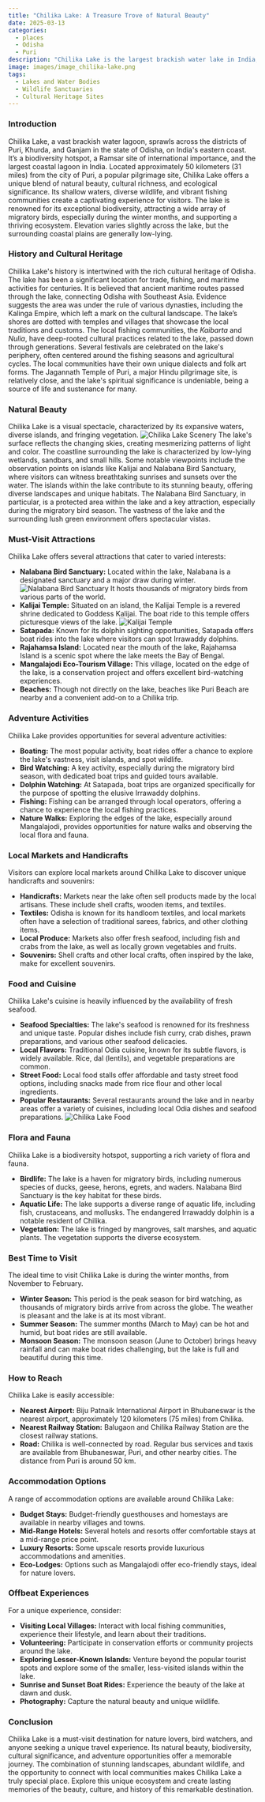 ```yaml
---
title: "Chilika Lake: A Treasure Trove of Natural Beauty"
date: 2025-03-13
categories:
  - places
  - Odisha
  - Puri
description: "Chilika Lake is the largest brackish water lake in India, located in Odisha and Andhra Pradesh. It's surrounded by lush greenery and offers boat rides to explore its vibrant marine life, including colorful fish, corals, and crocodiles. The lake also hosts numerous temples around its shores, making it a unique blend of natural beauty and cultural heritage. A haven for birdwatchers, it is home to migratory birds from Siberia and other parts of the world. Chilika Lake is also a Ramsar site, recognized for its ecological significance."
image: images/image_chilika-lake.png
tags: 
  - Lakes and Water Bodies
  - Wildlife Sanctuaries
  - Cultural Heritage Sites
---
```



### **Introduction**

Chilika Lake, a vast brackish water lagoon, sprawls across the districts of Puri, Khurda, and Ganjam in the state of Odisha, on India's eastern coast. It’s a biodiversity hotspot, a Ramsar site of international importance, and the largest coastal lagoon in India.  Located approximately 50 kilometers (31 miles) from the city of Puri, a popular pilgrimage site, Chilika Lake offers a unique blend of natural beauty, cultural richness, and ecological significance. Its shallow waters, diverse wildlife, and vibrant fishing communities create a captivating experience for visitors. The lake is renowned for its exceptional biodiversity, attracting a wide array of migratory birds, especially during the winter months, and supporting a thriving ecosystem.  Elevation varies slightly across the lake, but the surrounding coastal plains are generally low-lying.

### **History and Cultural Heritage**

Chilika Lake's history is intertwined with the rich cultural heritage of Odisha. The lake has been a significant location for trade, fishing, and maritime activities for centuries.  It is believed that ancient maritime routes passed through the lake, connecting Odisha with Southeast Asia. Evidence suggests the area was under the rule of various dynasties, including the Kalinga Empire, which left a mark on the cultural landscape. The lake’s shores are dotted with temples and villages that showcase the local traditions and customs. The local fishing communities, the *Kaibarta* and *Nulia*, have deep-rooted cultural practices related to the lake, passed down through generations. Several festivals are celebrated on the lake's periphery, often centered around the fishing seasons and agricultural cycles. The local communities have their own unique dialects and folk art forms. The Jagannath Temple of Puri, a major Hindu pilgrimage site, is relatively close, and the lake's spiritual significance is undeniable, being a source of life and sustenance for many.

### **Natural Beauty**

Chilika Lake is a visual spectacle, characterized by its expansive waters, diverse islands, and fringing vegetation. <img src="placeholder_image_chilika_lake_scenery.jpg" alt="Chilika Lake Scenery"> The lake's surface reflects the changing skies, creating mesmerizing patterns of light and color. The coastline surrounding the lake is characterized by low-lying wetlands, sandbars, and small hills. Some notable viewpoints include the observation points on islands like Kalijai and Nalabana Bird Sanctuary, where visitors can witness breathtaking sunrises and sunsets over the water. The islands within the lake contribute to its stunning beauty, offering diverse landscapes and unique habitats. The Nalabana Bird Sanctuary, in particular, is a protected area within the lake and a key attraction, especially during the migratory bird season. The vastness of the lake and the surrounding lush green environment offers spectacular vistas.

### **Must-Visit Attractions**

Chilika Lake offers several attractions that cater to varied interests:

*   **Nalabana Bird Sanctuary:** Located within the lake, Nalabana is a designated sanctuary and a major draw during winter.  <img src="placeholder_image_nalabana_bird_sanctuary.jpg" alt="Nalabana Bird Sanctuary"> It hosts thousands of migratory birds from various parts of the world.
*   **Kalijai Temple:** Situated on an island, the Kalijai Temple is a revered shrine dedicated to Goddess Kalijai. The boat ride to this temple offers picturesque views of the lake.  <img src="placeholder_image_kalijai_temple.jpg" alt="Kalijai Temple">
*   **Satapada:** Known for its dolphin sighting opportunities, Satapada offers boat rides into the lake where visitors can spot Irrawaddy dolphins.
*   **Rajahamsa Island:** Located near the mouth of the lake, Rajahamsa Island is a scenic spot where the lake meets the Bay of Bengal.
*   **Mangalajodi Eco-Tourism Village:**  This village, located on the edge of the lake, is a conservation project and offers excellent bird-watching experiences.
*   **Beaches:** Though not directly on the lake, beaches like Puri Beach are nearby and a convenient add-on to a Chilika trip.

### **Adventure Activities**

Chilika Lake provides opportunities for several adventure activities:

*   **Boating:** The most popular activity, boat rides offer a chance to explore the lake's vastness, visit islands, and spot wildlife.
*   **Bird Watching:** A key activity, especially during the migratory bird season, with dedicated boat trips and guided tours available.
*   **Dolphin Watching:**  At Satapada, boat trips are organized specifically for the purpose of spotting the elusive Irrawaddy dolphins.
*   **Fishing:**  Fishing can be arranged through local operators, offering a chance to experience the local fishing practices.
*   **Nature Walks:** Exploring the edges of the lake, especially around Mangalajodi, provides opportunities for nature walks and observing the local flora and fauna.

### **Local Markets and Handicrafts**

Visitors can explore local markets around Chilika Lake to discover unique handicrafts and souvenirs:

*   **Handicrafts:** Markets near the lake often sell products made by the local artisans.  These include shell crafts, wooden items, and textiles.
*   **Textiles:** Odisha is known for its handloom textiles, and local markets often have a selection of traditional sarees, fabrics, and other clothing items.
*   **Local Produce:** Markets also offer fresh seafood, including fish and crabs from the lake, as well as locally grown vegetables and fruits.
*   **Souvenirs:** Shell crafts and other local crafts, often inspired by the lake, make for excellent souvenirs.

### **Food and Cuisine**

Chilika Lake's cuisine is heavily influenced by the availability of fresh seafood.

*   **Seafood Specialties:** The lake's seafood is renowned for its freshness and unique taste. Popular dishes include fish curry, crab dishes, prawn preparations, and various other seafood delicacies.
*   **Local Flavors:** Traditional Odia cuisine, known for its subtle flavors, is widely available. Rice, dal (lentils), and vegetable preparations are common.
*   **Street Food:** Local food stalls offer affordable and tasty street food options, including snacks made from rice flour and other local ingredients.
*   **Popular Restaurants:** Several restaurants around the lake and in nearby areas offer a variety of cuisines, including local Odia dishes and seafood preparations. <img src="placeholder_image_chilika_lake_food.jpg" alt="Chilika Lake Food">

### **Flora and Fauna**

Chilika Lake is a biodiversity hotspot, supporting a rich variety of flora and fauna.

*   **Birdlife:** The lake is a haven for migratory birds, including numerous species of ducks, geese, herons, egrets, and waders. Nalabana Bird Sanctuary is the key habitat for these birds.
*   **Aquatic Life:** The lake supports a diverse range of aquatic life, including fish, crustaceans, and mollusks. The endangered Irrawaddy dolphin is a notable resident of Chilika.
*   **Vegetation:** The lake is fringed by mangroves, salt marshes, and aquatic plants. The vegetation supports the diverse ecosystem.

### **Best Time to Visit**

The ideal time to visit Chilika Lake is during the winter months, from November to February.

*   **Winter Season:** This period is the peak season for bird watching, as thousands of migratory birds arrive from across the globe. The weather is pleasant and the lake is at its most vibrant.
*   **Summer Season:** The summer months (March to May) can be hot and humid, but boat rides are still available.
*   **Monsoon Season:** The monsoon season (June to October) brings heavy rainfall and can make boat rides challenging, but the lake is full and beautiful during this time.

### **How to Reach**

Chilika Lake is easily accessible:

*   **Nearest Airport:** Biju Patnaik International Airport in Bhubaneswar is the nearest airport, approximately 120 kilometers (75 miles) from Chilika.
*   **Nearest Railway Station:** Balugaon and Chilika Railway Station are the closest railway stations.
*   **Road:** Chilika is well-connected by road. Regular bus services and taxis are available from Bhubaneswar, Puri, and other nearby cities. The distance from Puri is around 50 km.

### **Accommodation Options**

A range of accommodation options are available around Chilika Lake:

*   **Budget Stays:** Budget-friendly guesthouses and homestays are available in nearby villages and towns.
*   **Mid-Range Hotels:** Several hotels and resorts offer comfortable stays at a mid-range price point.
*   **Luxury Resorts:** Some upscale resorts provide luxurious accommodations and amenities.
*   **Eco-Lodges:** Options such as Mangalajodi offer eco-friendly stays, ideal for nature lovers.

### **Offbeat Experiences**

For a unique experience, consider:

*   **Visiting Local Villages:** Interact with local fishing communities, experience their lifestyle, and learn about their traditions.
*   **Volunteering:** Participate in conservation efforts or community projects around the lake.
*   **Exploring Lesser-Known Islands:** Venture beyond the popular tourist spots and explore some of the smaller, less-visited islands within the lake.
*   **Sunrise and Sunset Boat Rides:** Experience the beauty of the lake at dawn and dusk.
*   **Photography:** Capture the natural beauty and unique wildlife.

### **Conclusion**

Chilika Lake is a must-visit destination for nature lovers, bird watchers, and anyone seeking a unique travel experience. Its natural beauty, biodiversity, cultural significance, and adventure opportunities offer a memorable journey.  The combination of stunning landscapes, abundant wildlife, and the opportunity to connect with local communities makes Chilika Lake a truly special place. Explore this unique ecosystem and create lasting memories of the beauty, culture, and history of this remarkable destination.


